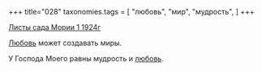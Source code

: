 +++
title="028"
taxonomies.tags = [
 "любовь",
 "мир",
 "мудрость",
]
+++

[Листы сада Мории 1 1924г](/agni/1924)

[Любовь](/tags/любовь) может создавать миры.   

У Господа Моего равны мудрость и [любовь](/tags/любовь).   

